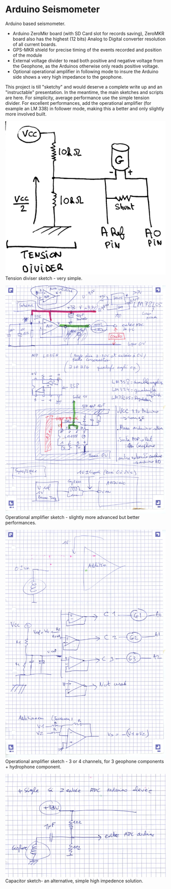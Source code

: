 # Arduino Seismometer
Arduino based seismometer.
- Arduino ZeroMkr board (with SD Card slot for records saving), ZeroMKR board also has the highest (12 bits) Analog to Digital converter resolution of all current boards.
- GPS-MKR shield for precise timing of the events recorded and position of the module 
- External voltage divider to read both positive and negative voltage from the Geophone, as the Arduinos otherwise only reads positive voltage.
- Optional operational amplifier in following mode to insure the Arduino side shows a very high impedance to the geophone.

This project is till "sketchy" and would deserve a complete write up and an "instructable" presentation. In the meantime, the main sketches and scripts are here.
For simplicity, average performance use the simple tension divider. For excellent performances, add the operational amplifier (for example an LM 338) in follower mode, making this a better and only slightly more involved built. 

![Tension diviser sketch - very simple](ArduinoSeis_clean.jpg)
Tension diviser sketch - very simple.

![Operational amplifier sketch - slightly more advanced but better performances](Arduino_seismograph1.jpg)
Operational amplifier sketch - slightly more advanced but better performances.

![Operational amplifier sketch - 3 or 4 channels, for 3 geophone components + hydrophone component](Arduino_seismograph2.jpg)
Operational amplifier sketch - 3 or 4 channels, for 3 geophone components + hydrophone component.

![Capacitor sketch- an alternative, simple high impedence solution](Arduino_seismograph3.jpg)
Capacitor sketch- an alternative, simple high impedence solution.


